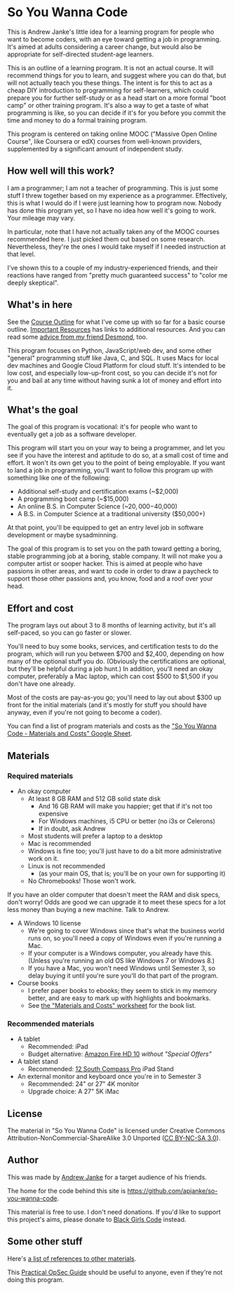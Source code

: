 # So You Wanna Code

This is Andrew Janke's little idea for a learning program for people who want to become coders, with an eye toward getting a job in programming.
It's aimed at adults considering a career change, but would also be appropriate for self-directed student-age learners.

This is an outline of a learning program.
It is not an actual course.
It will recommend things for you to learn, and suggest where you can do that, but will not actually teach you these things.
The intent is for this to act as a cheap DIY introduction to programming for self-learners, which could prepare you for further self-study or as a head start on a more formal "boot camp" or other training program.
It's also a way to get a taste of what programming is like, so you can decide if it's for you before you commit the time and money to do a formal training program.

This program is centered on taking online MOOC ("Massive Open Online Course", like Coursera or edX) courses from well-known providers, supplemented by a significant amount of independent study.

## How well will this work?

I am a programmer; I am not a teacher of programming.
This is just some stuff I threw together based on my experience as a programmer.
Effectively, this is what I would do if I were just learning how to program now.
Nobody has done this program yet, so I have no idea how well it's going to work.
Your mileage may vary.

In particular, note that I have not actually taken any of the MOOC courses recommended here.
I just picked them out based on some research.
Nevertheless, they're the ones I would take myself if I needed instruction at that level.

I've shown this to a couple of my industry-experienced friends, and their reactions have ranged from "pretty much guaranteed success" to "color me deeply skeptical".

## What's in here

See the [Course Outline](Course-Outline.html) for what I've come up with so far for a basic course outline.
[Important Resources](Important-Resources.html) has links to additional resources. And you can read some [advice from my friend Desmond](Advice-From-Desmond.html), too.

This program focuses on Python, JavaScript/web dev, and some other "general" programming stuff like Java, C, and SQL. It uses Macs for local dev machines and Google Cloud Platform for cloud stuff. It's intended to be low cost, and especially low-up-front cost, so you can decide it's not for you and bail at any time without having sunk a lot of money and effort into it.

## What's the goal

The goal of this program is vocational: it's for people who want to eventually get a job as a software developer.

This program will start you on your way to being a programmer, and let you see if you have the interest and aptitude to do so, at a small cost of time and effort.
It won't its own get you to the point of being employable.
If you want to land a job in programming, you'll want to follow this program up with something like one of the following:

* Additional self-study and certification exams (~$2,000)
* A programming boot camp (~$15,000)
* An online B.S. in Computer Science (~$20,000-$40,000)
* A B.S. in Computer Science at a traditional university ($50,000+)

At that point, you'll be equipped to get an entry level job in software development or maybe sysadminning.

The goal of this program is to set you on the path toward getting a boring, stable programming job at a boring, stable company.
It will not make you a computer artist or sooper hacker.
This is aimed at people who have passions in other areas, and want to code in order to draw a paycheck to support those other passions and, you know, food and a roof over your head.

## Effort and cost

The program lays out about 3 to 8 months of learning activity, but it's all self-paced, so you can go faster or slower.

You'll need to buy some books, services, and certification tests to do the program, which will run you between $700 and $2,400, depending on how many of the optional stuff you do.
(Obviously the certifications are optional, but they'll be helpful during a job hunt.)
In addition, you'll need an okay computer, preferably a Mac laptop, which can cost $500 to $1,500 if you don't have one already.

Most of the costs are pay-as-you go; you'll need to lay out about $300 up front for the initial materials (and it's mostly for stuff you should have anyway, even if you're not going to become a coder).

You can find a list of program materials and costs as the ["So You Wanna Code - Materials and Costs" Google Sheet](https://docs.google.com/spreadsheets/d/1CVBE83diSe63xbfDdTgHKiyhSbVYcnAWUjlKcRUs_OQ/edit?usp=sharing).

## Materials

### Required materials

* An okay computer
  * At least 8 GB RAM and 512 GB solid state disk
    * And 16 GB RAM will make you happier; get that if it's not too expensive
    * For Windows machines, i5 CPU or better (no i3s or Celerons)
    * If in doubt, ask Andrew
  * Most students will prefer a laptop to a desktop
  * Mac is recommended
  * Windows is fine too; you'll just have to do a bit more administrative work on it.
  * Linux is not recommended
    * (as your main OS, that is; you'll be on your own for supporting it)
  * No Chromebooks! Those won't work.

If you have an older computer that doesn't meet the RAM and disk specs, don't worry!
Odds are good we can upgrade it to meet these specs for a lot less money than buying a new machine.
Talk to Andrew.

* A Windows 10 license
  * We're going to cover Windows since that's what the business world runs on, so you'll need a copy of Windows even if you're running a Mac.
  * If your computer is a Windows computer, you already have this. (Unless you're running an old OS like Windows 7 or Windows 8.)
  * If you have a Mac, you won't need Windows until Semester 3, so delay buying it until you're sure you'll do that part of the program.
* Course books
  * I prefer paper books to ebooks; they seem to stick in my memory better, and are easy to mark up with highlights and bookmarks.
  * See [the "Materials and Costs" worksheet](https://docs.google.com/spreadsheets/d/1CVBE83diSe63xbfDdTgHKiyhSbVYcnAWUjlKcRUs_OQ/edit?usp=sharing) for the book list.

### Recommended materials

* A tablet
  * Recommended: iPad
  * Budget alternative: [Amazon Fire HD 10](https://www.amazon.com/dp/B07PC8223G) _without "Special Offers"_
* A tablet stand
  * Recommended: [12 South Compass Pro](https://www.twelvesouth.com/products/compass-pro) iPad Stand
* An external monitor and keyboard once you're in to Semester 3
  * Recommended: 24" or 27" 4K monitor
  * Upgrade choice: A 27" 5K iMac

## License

The material in "So You Wanna Code" is licensed under Creative Commons Attribution-NonCommercial-ShareAlike 3.0 Unported ([CC BY-NC-SA 3.0](https://creativecommons.org/licenses/by-nc-sa/3.0/)).

## Author

This was made by [Andrew Janke](https://apjanke.net) for a target audience of his friends.

The home for the code behind this site is <https://github.com/apjanke/so-you-wanna-code>.

This material is free to use.
I don't need donations.
If you'd like to support this project's aims, please donate to [Black Girls Code](https://www.blackgirlscode.com/) instead.

## Some other stuff

Here's [a list of references to other materials](Important-Resources.html).

This [Practical OpSec Guide](Practical-OpSec.html) should be useful to anyone, even if they're not doing this program.
